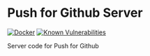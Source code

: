 # Push for Github Server

[![Docker](https://img.shields.io/badge/docker-blue.svg)](https://cloud.docker.com/repository/docker/negebauer/push-for-github-server/general)
[![Known Vulnerabilities](https://snyk.io/test/github/negebauer/push-for-github/badge.svg?targetFile=packages%2Fpush-for-github-server%2Fpackage.json)](https://snyk.io/test/github/negebauer/push-for-github?targetFile=packages%2Fpush-for-github-server%2Fpackage.json)

Server code for Push for Github
